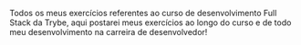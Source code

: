 Todos os meus exercícios referentes ao curso de desenvolvimento Full Stack da Trybe, aqui postarei meus exercícios ao longo do curso e de todo meu desenvolvimento na carreira de desenvolvedor!
